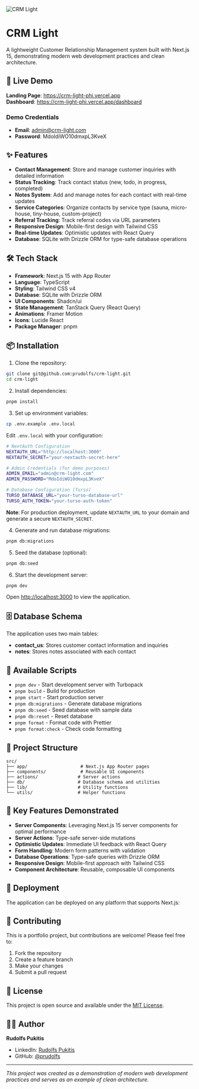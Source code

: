 ![CRM Light](preview.gif)

# CRM Light

A lightweight Customer Relationship Management system built with Next.js 15, demonstrating modern web development practices and clean architecture.

## 🚀 Live Demo

**Landing Page**: https://crm-light-phi.vercel.app  
**Dashboard**: https://crm-light-phi.vercel.app/dashboard

### Demo Credentials

- **Email**: admin@crm-light.com
- **Password**: MdoIdiWO10dmxpL3KveX

## ✨ Features

- **Contact Management**: Store and manage customer inquiries with detailed information
- **Status Tracking**: Track contact status (new, todo, in progress, completed)
- **Notes System**: Add and manage notes for each contact with real-time updates
- **Service Categories**: Organize contacts by service type (sauna, micro-house, tiny-house, custom-project)
- **Referral Tracking**: Track referral codes via URL parameters
- **Responsive Design**: Mobile-first design with Tailwind CSS
- **Real-time Updates**: Optimistic updates with React Query
- **Database**: SQLite with Drizzle ORM for type-safe database operations

## 🛠️ Tech Stack

- **Framework**: Next.js 15 with App Router
- **Language**: TypeScript
- **Styling**: Tailwind CSS v4
- **Database**: SQLite with Drizzle ORM
- **UI Components**: Shadcn/ui
- **State Management**: TanStack Query (React Query)
- **Animations**: Framer Motion
- **Icons**: Lucide React
- **Package Manager**: pnpm

## 📦 Installation

1. Clone the repository:

```bash
git clone git@github.com:prudolfs/crm-light.git
cd crm-light
```

2. Install dependencies:

```bash
pnpm install
```

3. Set up environment variables:

```bash
cp .env.example .env.local
```

Edit `.env.local` with your configuration:

```bash
# NextAuth Configuration
NEXTAUTH_URL="http://localhost:3000"
NEXTAUTH_SECRET="your-nextauth-secret-here"

# Admin Credentials (for demo purposes)
ADMIN_EMAIL="admin@crm-light.com"
ADMIN_PASSWORD="MdoIdiWO10dmxpL3KveX"

# Database Configuration (Turso)
TURSO_DATABASE_URL="your-turso-database-url"
TURSO_AUTH_TOKEN="your-turso-auth-token"
```

**Note**: For production deployment, update `NEXTAUTH_URL` to your domain and generate a secure `NEXTAUTH_SECRET`.

4. Generate and run database migrations:

```bash
pnpm db:migrations
```

5. Seed the database (optional):

```bash
pnpm db:seed
```

6. Start the development server:

```bash
pnpm dev
```

Open [http://localhost:3000](http://localhost:3000) to view the application.

## 🗄️ Database Schema

The application uses two main tables:

- **contact_us**: Stores customer contact information and inquiries
- **notes**: Stores notes associated with each contact

## 📝 Available Scripts

- `pnpm dev` - Start development server with Turbopack
- `pnpm build` - Build for production
- `pnpm start` - Start production server
- `pnpm db:migrations` - Generate database migrations
- `pnpm db:seed` - Seed database with sample data
- `pnpm db:reset` - Reset database
- `pnpm format` - Format code with Prettier
- `pnpm format:check` - Check code formatting

## 🎯 Project Structure

```
src/
├── app/                    # Next.js App Router pages
├── components/             # Reusable UI components
├── actions/               # Server actions
├── db/                    # Database schema and utilities
├── lib/                   # Utility functions
└── utils/                 # Helper functions
```

## 🌟 Key Features Demonstrated

- **Server Components**: Leveraging Next.js 15 server components for optimal performance
- **Server Actions**: Type-safe server-side mutations
- **Optimistic Updates**: Immediate UI feedback with React Query
- **Form Handling**: Modern form patterns with validation
- **Database Operations**: Type-safe queries with Drizzle ORM
- **Responsive Design**: Mobile-first approach with Tailwind CSS
- **Component Architecture**: Reusable, composable UI components

## 🚀 Deployment

The application can be deployed on any platform that supports Next.js:

## 🤝 Contributing

This is a portfolio project, but contributions are welcome! Please feel free to:

1. Fork the repository
2. Create a feature branch
3. Make your changes
4. Submit a pull request

## 📄 License

This project is open source and available under the [MIT License](LICENSE).

## 👨‍💻 Author

**Rudolfs Pukitis**

- LinkedIn: [Rudolfs Pukitis](https://www.linkedin.com/in/rudolfs-pukitis-33027a154/)
- GitHub: [@prudolfs](https://github.com/prudolfs)

---

_This project was created as a demonstration of modern web development practices and serves as an example of clean architecture._
